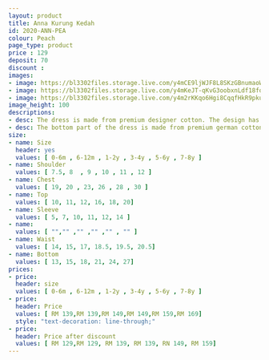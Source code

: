 ```yaml
---
layout: product
title: Anna Kurung Kedah
id: 2020-ANN-PEA
colour: Peach
page_type: product
price : 129
deposit: 70
discount : 
images:
- image: https://bl3302files.storage.live.com/y4mCE9ljWJF8L8SKzGBnumaoW2PV0ybZoIurrtiKM-szQZ7sdbRdJAj_GGwhXiQ4eDqh0MxTOF2O2VQLSlBacFXmNkYFPpzRf08uq0w5y-SiHEEWnIu3RM89uhRlXrjt08vK2JN3nAyL0Bn_f-8Ws8hNzZc3jAenhUZWMFQLmlLnHCJECOJPUSuq6h4_b2VDS2H?width=819&height=1024&cropmode=none
- image: https://bl3302files.storage.live.com/y4mKeJT-qKvG3oobxnLdf18fooOIlW_tIfW76ZM-_d_6DDjvYhxhB-05m3oqABT_MZo-_VbrUZIM5s65zY26kslXgab2IOxYgB62RaQ0w_OoeD7Xuh5XjATN2b4ENuCOOQWxhPrbq4DGS-TGlJFqtYjlI-bcdCNRxeybcOwAZsU0RRxozhXS5kQHfbSPHg7UOPr?width=819&height=1024&cropmode=none
- image: https://bl3302files.storage.live.com/y4m2rKKqo6Hgi8CqqfHkR9pkuuqVKoy6vBl7BJNjlAskilbl3OghHqX2DQgSJqYJ5uSV8mNBjLLS1tc811_lbtkLEm7oCoBGN4atZZgEKnrVUy0SzUNgwDRNLzxVPiNr_a0d_Ufnhapq1y-FlZvPnqXJNn6ep1YkFhxq1jMb6U6gRsqA0yDf21FStaeM23YNAAC?width=819&height=1024&cropmode=none
image_height: 100
descriptions:
- desc: The dress is made from premium designer cotton. The design has a round neck with zip at the back
- desc: The bottom part of the dress is made from premium german cotton. With fully elastic waist and long folded skirt
size:
- name: Size
  header: yes
  values: [ 0-6m , 6-12m , 1-2y , 3-4y , 5-6y , 7-8y ]
- name: Shoulder
  values: [ 7.5, 8  , 9 , 10 , 11 , 12 ]
- name: Chest
  values: [ 19, 20 , 23, 26 , 28 , 30 ]
- name: Top
  values: [ 10, 11, 12, 16, 18, 20]
- name: Sleeve
  values: [ 5, 7, 10, 11, 12, 14 ]
- name: 
  values: [ "","" ,"" ,"" ,"" , "" ]
- name: Waist
  values: [ 14, 15, 17, 18.5, 19.5, 20.5]
- name: Bottom
  values: [ 13, 15, 18, 21, 24, 27]
prices:
- price:
  header: size
  values: [ 0-6m , 6-12m , 1-2y , 3-4y , 5-6y , 7-8y ]
- price:
  header: Price
  values: [ RM 139,RM 139,RM 149,RM 149,RM 159,RM 169]
  style: "text-decoration: line-through;"
- price:
  header: Price after discount
  values: [ RM 129,RM 129, RM 139, RM 139, RN 149, RM 159]
---
```

